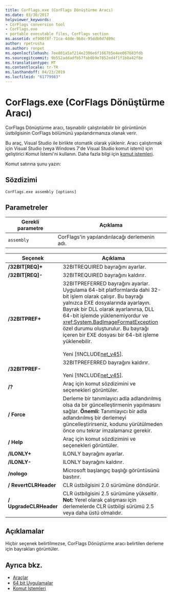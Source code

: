 ```yaml
---
title: CorFlags.exe (CorFlags Dönüştürme Aracı)
ms.date: 03/30/2017
helpviewer_keywords:
- CorFlags conversion tool
- CorFlags.exe
- portable executable files, CorFlags section
ms.assetid: ef900f8f-71ca-4dde-9b8c-95ddb0d7d89c
author: rpetrusha
ms.author: ronpet
ms.openlocfilehash: 7ee801a5af214e2306e6f1667b5e4ee067683fdb
ms.sourcegitcommit: 9b552addadfb57fab0b9e7852ed4f1f1b8a42f8e
ms.translationtype: MT
ms.contentlocale: tr-TR
ms.lasthandoff: 04/23/2019
ms.locfileid: "61779983"
---
```

# <a name="corflagsexe-corflags-conversion-tool"></a>CorFlags.exe (CorFlags Dönüştürme Aracı)
CorFlags Dönüştürme aracı, taşınabilir çalıştırılabilir bir görüntünün üstbilgisinin CorFlags bölümünü yapılandırmanıza olanak verir.  
  
 Bu araç, Visual Studio ile birlikte otomatik olarak yüklenir. Aracı çalıştırmak için Visual Studio (veya Windows 7'de Visual Studio komut istemi) için geliştirici Komut İstemi'ni kullanın. Daha fazla bilgi için [komut istemleri](../../../docs/framework/tools/developer-command-prompt-for-vs.md).  
  
 Komut satırına şunu yazın:  
  
## <a name="syntax"></a>Sözdizimi  
  
```  
CorFlags.exe assembly [options]  
```  
  
## <a name="parameters"></a>Parametreler  
  
|Gerekli parametre|Açıklama|  
|------------------------|-----------------|  
|`assembly`|CorFlags'in yapılandırılacağı derlemenin adı.|  
  
|Seçenek|Açıklama|  
|------------|-----------------|  
|**/32BIT[REQ]+**|32BITREQUIRED bayrağını ayarlar.|  
|**/32BIT[REQ]-**|32BITREQUIRED bayrağını kaldırır.|  
|**/32BITPREF+**|32BITPREFERRED bayrağını ayarlar. Uygulama 64-bit platformlarda dahi 32-bit işlem olarak çalışır. Bu bayrağı yalnızca EXE dosyalarında ayarlayın. Bayrak bir DLL olarak ayarlanırsa, DLL 64-bit işlemde yüklenemiyordur ve <xref:System.BadImageFormatException> özel durumu oluşturulur. Bu bayrağı içeren bir EXE dosyası bir 64-bit işleme yüklenebilir.<br /><br /> Yeni [!INCLUDE[net_v45](../../../includes/net-v45-md.md)].|  
|**/32BITPREF-**|32BITPREFERRED bayrağını kaldırır.<br /><br /> Yeni [!INCLUDE[net_v45](../../../includes/net-v45-md.md)].|  
|**/?**|Araç için komut sözdizimini ve seçenekleri görüntüler.|  
|**/ Force**|Derleme bir tanımlayıcı adla adlandırılmış olsa da bir güncelleştirmenin yapılmasını sağlar. **Önemli:**  Tanımlayıcı bir adla adlandırılmış bir derlemeyi güncelleştirirseniz, kodunu yürütülmeden önce onu tekrar imzalamanız gerekir.|  
|**/ Help**|Araç için komut sözdizimini ve seçenekleri görüntüler.|  
|**/ILONLY+**|ILONLY bayrağını ayarlar.|  
|**/ILONLY-**|ILONLY bayrağını kaldırır.|  
|**/nologo**|Microsoft başlangıç başlığı görüntüsünü bastırır.|  
|**/ RevertCLRHeader**|CLR üstbilgisini 2.0 sürümüne döndürür.|  
|**/ UpgradeCLRHeader**|CLR üstbilgisini 2.5 sürümüne yükseltir. **Not:**  Yerel olarak çalışması için derlemelerde CLR üstbilgi sürümü 2.5 veya daha üstü olmalıdır.|  
  
## <a name="remarks"></a>Açıklamalar  
 Hiçbir seçenek belirtilmezse, CorFlags Dönüştürme aracı belirtilen derleme için bayrakları görüntüler.  
  
## <a name="see-also"></a>Ayrıca bkz.

- [Araçlar](../../../docs/framework/tools/index.md)
- [64 bit Uygulamalar](../../../docs/framework/64-bit-apps.md)
- [Komut İstemleri](../../../docs/framework/tools/developer-command-prompt-for-vs.md)
